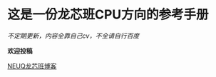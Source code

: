 # 这是一份龙芯班CPU方向的参考手册

*不定期更新，内容全靠自己cv，不全请自行百度*

**欢迎投稿**

[NEUQ龙芯班博客](https://loongson-neuq.pages.dev/)